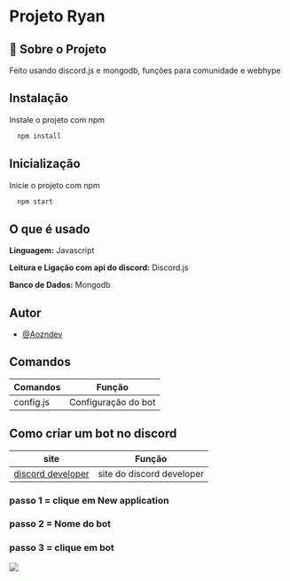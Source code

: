 
# Projeto Ryan 

## 🚀 Sobre o Projeto
Feito usando discord.js e mongodb, funções para comunidade e webhype



## Instalação

Instale o projeto com npm

```bash
  npm install

```

## Inicialização

Inicie o projeto com npm

```bash
  npm start

```
    
## O que é usado
**Linguagem:** Javascript

**Leitura e Ligação com api do discord:** Discord.js

**Banco de Dados:** Mongodb

## Autor

- [@Aozndev](https://github.com/Aozndev)

## Comandos

| Comandos               | Função                                                |
| ----------------- | ---------------------------------------------------------------- |
| config.js       | Configuração do bot |

## Como criar um bot no discord

| site               | Função                                                |
| ----------------- | ---------------------------------------------------------------- |
| [discord developer](https://discord.com/developers/applications)       | site do discord developer |

### passo 1 = clique em New application
### passo 2 = Nome do bot
### passo 3 = clique em bot
<img src="(https://prnt.sc/sSAIP1ZjUwA-)">




